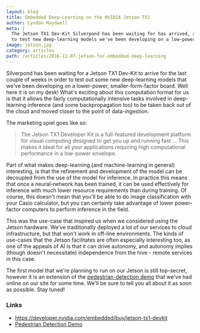 ```yaml
---
layout: blog
title: Embedded Deep-Learning on the NVIDIA Jetson TX1
author: Lyndon Maydwell
meta: |
  The Jetson TX1 Dev-Kit Silverpond has been waiting for has arrived, and we're now ready
  to test new deep-learning models we've been developing on a low-power, small-form-factor board.
image: jetson.jpg
category: articles
path: /articles/2016-12-07-jetson-for-embedded-deep-learning
---
```

Silverpond has been waiting for a Jetson TX1 Dev-Kit to arrive for the
last couple of weeks in order to test out some new deep-learning models
that we've been developing on a lower-power, smaller-form-factor board.
Well here it is on my desk!
What's exciting about this computation format for us is that it allows the
fairly computationally intensive tasks involved in deep-learning inference
(and some backpropagation too) to be taken back out of the cloud and
moved closer to the point of data-ingestion.

<!--more-->

The marketing spiel goes like so:

> The Jetson TX1 Developer Kit is a full-featured development platform for visual
> computing designed to get you up and running fast ...
> This makes it ideal for all your applications requiring high
> computational performance in a low-power envelope.

Part of what makes deep-learning (and machine-learning in general) interesting,
is that the refinement and development of the model can be decoupled from
the use of the model for inference. In practice this means that once a neural-network
has been trained, it can be used effectively for inference with much lower resource
requirements than during training. Of course, this doesn't mean that you'll be able
to do image classification with your Casio calculator, but you can certainly
take advantage of lower power-factor computers to perform inference in the field.

This was the use-case that inspired us when we considered using the
Jetson hardware. We've traditionally deployed a lot of our services to cloud
infrastructure, but that won't work in off-line environments. The kinds
of use-cases that the Jetson facilitates are often especially interesting too,
as one of the appeals of AI is that it can drive autonomy, and autonomy implies
(though doesn't necessitate) independence from the hive - remote services in
this case.

The first model that we're planning to run on our Jetson is still top-secret,
however it is an extension of the
[pedestrian-detection demo](/object-detector)
that we've had online on our site for some time. We'll be sure to tell
you all about it as soon as possible. Stay tuned!

### Links

* <https://developer.nvidia.com/embedded/buy/jetson-tx1-devkit>
* [Pedestrian Detection Demo](/object-detector)

